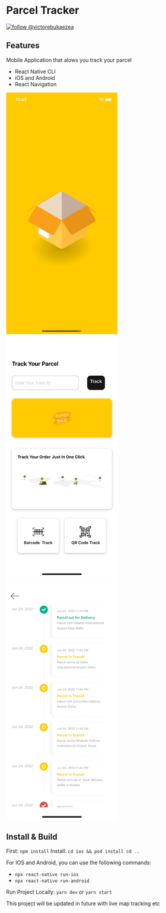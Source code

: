 # Parcel Tracker

[![follow @victorebukaezea](https://img.shields.io/twitter/follow/victorebukaezea.svg?style=for-the-badge&logo=TWITTER&logoColor=FFFFFF&labelColor=00aced&logoWidth=20&color=lightgray)](https://twitter.com/victorebukaezea)

## Features

Mobile Application that alows you track your parcel

- React Native CLI
- iOS and Android
- React Navigation

<p float="left">
<img src="screenshots/Home.png?raw=true" width="300" />
  <img src="screenshots/Track.png?raw=true" width="300" />
  <img src="screenshots/TimeLine.png?raw=true" width="300" />
</p>

## Install & Build

First: `npm install`
Install: `cd ios && pod install cd ..`

For IOS and Android, you can use the following commands:

- `npx react-native run-ios`
- `npx react-native run-android`

Run Project Locally: `yarn dev` or `yarn start`

This project will be updated in future with live map tracking etc
